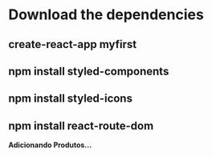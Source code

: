 # Download the dependencies

## create-react-app myfirst

## npm install styled-components

## npm install styled-icons

## npm install react-route-dom

**Adicionando Produtos...**
